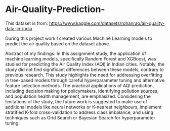 # Air-Quality-Prediction-

This dataset is from:
https://www.kaggle.com/datasets/rohanrao/air-quality-data-in-india

During this project work I created various Machine Learning models to predict the air quality based on the dataset above. 

Abstract of my findings:
In this assignment study, the application of machine learning models, specifically Random Forest and XGBoost, was studied for predicting the Air Quality Index (AQI) in Indian cities. Notably, the study did not find significant differences between these models, contrary to previous research. This study highlights the need for addressing overfitting in tree-based models through careful hyperparameter tuning and alternative feature selection methods. The practical applications of AQI prediction, including decision making for policymakers, identifying pollution sources, and population health management, are emphasized.
Considering the limitations of the study, the future work is suggested to make use of additional models like neural networks or K-nearest neighbours, implement stratified K-fold cross-validation to address class imbalance, and using techniques such as Grid Search or Bayesian Search for hyperparameter tuning. 
